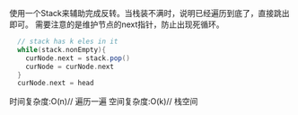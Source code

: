 使用一个Stack来辅助完成反转。当栈装不满时，说明已经遍历到底了，直接跳出即可。
需要注意的是维护节点的next指针，防止出现死循环。

```scala
  // stack has k eles in it
  while(stack.nonEmpty){
    curNode.next = stack.pop()
    curNode = curNode.next
  }
  curNode.next = head
```
时间复杂度:O(n)// 遍历一遍
空间复杂度:O(k)// 栈空间